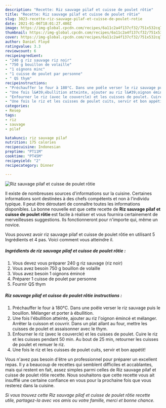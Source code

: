 ```yaml
---
description: "Recette: Riz sauvage pilaf et cuisse de poulet rôtie"
title: "Recette: Riz sauvage pilaf et cuisse de poulet rôtie"
slug: 3023-recette-riz-sauvage-pilaf-et-cuisse-de-poulet-rotie
date: 2021-01-06T18:01:27.400Z
image: https://img-global.cpcdn.com/recipes/6a11c2a4f137cf32/751x532cq70/riz-sauvage-pilaf-et-cuisse-de-poulet-rotie-photo-principale-de-la-recette.jpg
thumbnail: https://img-global.cpcdn.com/recipes/6a11c2a4f137cf32/751x532cq70/riz-sauvage-pilaf-et-cuisse-de-poulet-rotie-photo-principale-de-la-recette.jpg
cover: https://img-global.cpcdn.com/recipes/6a11c2a4f137cf32/751x532cq70/riz-sauvage-pilaf-et-cuisse-de-poulet-rotie-photo-principale-de-la-recette.jpg
author: Daniel Floyd
ratingvalue: 3.3
reviewcount: 6
recipeingredient:
- "240 g riz sauvage riz noir"
- "750 g bouillon de volaille"
- "1 oignons minc"
- "1 cuisse de poulet par personne"
- " QS thym"
recipeinstructions:
- "Préchauffer le four à 180°C. Dans une poêle verser le riz sauvage puis le bouillon. Mélanger et porter à ébullition."
- "Une fois l&#39;ébullition atteinte, ajouter au riz l&#39;oignon émincé et mélanger. Arrêter la cuisson et couvrir. Dans un plat allant au four, mettre les cuisses de poulet et assaisonner avec le thym."
- "Enfourner le riz (avec le couvercle) et les cuisses de poulet. Cuire le riz et les cuisses pendant 50 min. Au bout de 25 min, retourner les cuisses de poulet et remuer le riz."
- "Une fois le riz et les cuisses de poulet cuits, servir et bon appétit!"
categories:
- Resep
tags:
- riz
- sauvage
- pilaf

katakunci: riz sauvage pilaf 
nutrition: 175 calories
recipecuisine: Indonesian
preptime: "PT11M"
cooktime: "PT45M"
recipeyield: "2"
recipecategory: Dinner

---
```



![Riz sauvage pilaf et cuisse de poulet rôtie](https://img-global.cpcdn.com/recipes/6a11c2a4f137cf32/751x532cq70/riz-sauvage-pilaf-et-cuisse-de-poulet-rotie-photo-principale-de-la-recette.jpg)

Il existe de nombreuses sources d'informations sur la cuisine. Certaines informations sont destinées à des chefs compétents et non à l'individu typique. Il peut être déroutant de connaître toutes les informations disponibles. La bonne nouvelle est que cette recette de <strong> Riz sauvage pilaf et cuisse de poulet rôtie </strong> est facile à réaliser et vous fournira certainement de merveilleuses suggestions. Ils fonctionneront pour n'importe qui, même un novice.

<!--inarticleads1-->

Vous pouvez avoir riz sauvage pilaf et cuisse de poulet rôtie en utilisant 5 Ingrédients et 4 pas. Voici comment vous atteindre il.

##### Ingrédients de riz sauvage pilaf et cuisse de poulet rôtie :

1. Vous devez vous préparer 240 g riz sauvage (riz noir)
1. Vous avez besoin 750 g bouillon de volaille
1. Vous avez besoin 1 oignons émincé
1. Préparer 1 cuisse de poulet par personne
1. Fournir  QS thym




<!--inarticleads2-->

##### Riz sauvage pilaf et cuisse de poulet rôtie instructions :

1. Préchauffer le four à 180°C. Dans une poêle verser le riz sauvage puis le bouillon. Mélanger et porter à ébullition.
1. Une fois l&#39;ébullition atteinte, ajouter au riz l&#39;oignon émincé et mélanger. Arrêter la cuisson et couvrir. Dans un plat allant au four, mettre les cuisses de poulet et assaisonner avec le thym.
1. Enfourner le riz (avec le couvercle) et les cuisses de poulet. Cuire le riz et les cuisses pendant 50 min. Au bout de 25 min, retourner les cuisses de poulet et remuer le riz.
1. Une fois le riz et les cuisses de poulet cuits, servir et bon appétit!




<!--inarticleads1-->

<p>
Vous n'avez pas besoin d'être un professionnel pour préparer un excellent repas. Il y a beaucoup de recettes qui semblent difficiles et accablantes, mais qui restent en fait, assez simples parmi celles de Riz sauvage pilaf et cuisse de poulet rôtie recette. Nous souhaitons que cette recette vous ait insufflé une certaine confiance en vous pour la prochaine fois que vous resterez dans la cuisine.
</p>

<p>
<i>Si vous trouvez cette Riz sauvage pilaf et cuisse de poulet rôtie recette utile, partagez-la avec vos amis ou votre famille, merci et bonne chance.</i>
</p>
